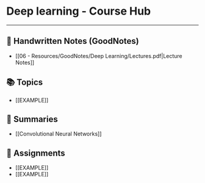 # Deep learning - Course Hub
---
## 📄 Handwritten Notes (GoodNotes)
- [[06 - Resources/GoodNotes/Deep Learning/Lectures.pdf|Lecture Notes]]

## 📚 Topics
- [[EXAMPLE]]

## 📝 Summaries
- [[Convolutional Neural Networks]]

## 📑 Assignments
- [[EXAMPLE]]
- [[EXAMPLE]]


